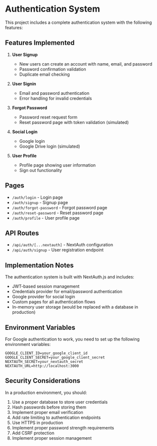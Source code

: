 # Authentication System

This project includes a complete authentication system with the following features:

## Features Implemented

1. **User Signup**
   - New users can create an account with name, email, and password
   - Password confirmation validation
   - Duplicate email checking

2. **User Signin**
   - Email and password authentication
   - Error handling for invalid credentials

3. **Forgot Password**
   - Password reset request form
   - Reset password page with token validation (simulated)

4. **Social Login**
   - Google login
   - Google Drive login (simulated)

5. **User Profile**
   - Profile page showing user information
   - Sign out functionality

## Pages

- `/auth/login` - Login page
- `/auth/signup` - Signup page
- `/auth/forgot-password` - Forgot password page
- `/auth/reset-password` - Reset password page
- `/auth/profile` - User profile page

## API Routes

- `/api/auth/[...nextauth]` - NextAuth configuration
- `/api/auth/signup` - User registration endpoint

## Implementation Notes

The authentication system is built with NextAuth.js and includes:

- JWT-based session management
- Credentials provider for email/password authentication
- Google provider for social login
- Custom pages for all authentication flows
- In-memory user storage (would be replaced with a database in production)

## Environment Variables

For Google authentication to work, you need to set up the following environment variables:

```
GOOGLE_CLIENT_ID=your_google_client_id
GOOGLE_CLIENT_SECRET=your_google_client_secret
NEXTAUTH_SECRET=your_nextauth_secret
NEXTAUTH_URL=http://localhost:3000
```

## Security Considerations

In a production environment, you should:

1. Use a proper database to store user credentials
2. Hash passwords before storing them
3. Implement proper email verification
4. Add rate limiting to authentication endpoints
5. Use HTTPS in production
6. Implement proper password strength requirements
7. Add CSRF protection
8. Implement proper session management